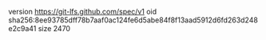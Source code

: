 version https://git-lfs.github.com/spec/v1
oid sha256:8ee93785dff78b7aaf0ac124fe6d5abe84f8f13aad5912d6fd263d248e2c9a41
size 2470
